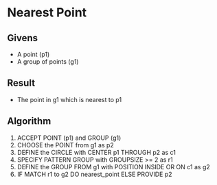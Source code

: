 # Nearest Point

## Givens

 * A point (p1)
 * A group of points (g1)

## Result

 * The point in g1 which is nearest to p1

## Algorithm

 1. ACCEPT POINT (p1) and GROUP<POINT> (g1)
 1. CHOOSE the POINT from g1 as p2
 1. DEFINE the CIRCLE with CENTER p1 THROUGH p2 as c1
 1. SPECIFY PATTERN GROUP<POINT> with GROUPSIZE >= 2 as r1
 1. DEFINE the GROUP FROM g1 with POSITION INSIDE OR ON c1 as g2
 1. IF MATCH r1 to g2 DO nearest_point ELSE PROVIDE p2